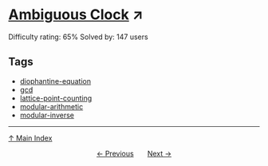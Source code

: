 # [Ambiguous Clock](https://projecteuler.net/problem=891) ↗️

Difficulty rating: 65%
Solved by: 147 users
## Tags

- [diophantine-equation](../tags/diophantine-equation.md)
- [gcd](../tags/gcd.md)
- [lattice-point-counting](../tags/lattice-point-counting.md)
- [modular-arithmetic](../tags/modular-arithmetic.md)
- [modular-inverse](../tags/modular-inverse.md)



---

[↑ Main Index](../README.md)


<div align=center><a href='890.md'>← Previous</a> &nbsp;&nbsp; &nbsp;&nbsp;  <a href='892.md'>Next →</a></div>
